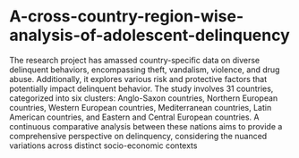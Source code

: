 # A-cross-country-region-wise-analysis-of-adolescent-delinquency
The research project has amassed country-specific data on diverse delinquent behaviors, encompassing theft, vandalism, violence, and drug abuse. Additionally, it explores various risk and protective factors that potentially impact delinquent behavior. The study involves 31 countries, categorized into six clusters: Anglo-Saxon countries, Northern European countries, Western European countries, Mediterranean countries, Latin American countries, and Eastern and Central European countries. A continuous comparative analysis between these nations aims to provide a comprehensive perspective on delinquency, considering the nuanced variations across distinct socio-economic contexts
